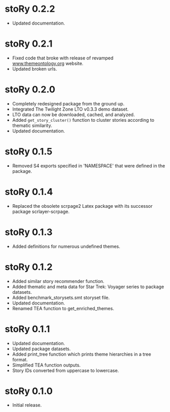 # stoRy 0.2.2

- Updated documentation.

# stoRy 0.2.1

- Fixed code that broke with release of revamped www.themeontology.org website.
- Updated broken urls.

# stoRy 0.2.0

- Completely redesigned package from the ground up.
- Integrated The Twilight Zone LTO v0.3.3 demo dataset.
- LTO data can now be downloaded, cached, and analyzed.
- Added `get_story_cluster()` function to cluster stories according to thematic similarity.
- Updated documentation.

# stoRy 0.1.5

- Removed S4 exports specified in 'NAMESPACE' that were defined in the package.

# stoRy 0.1.4

- Replaced the obsolete scrpage2 Latex package with its successor package scrlayer-scrpage.

# stoRy 0.1.3

- Added definitions for numerous undefined themes.

# stoRy 0.1.2

- Added similar story recommender function.
- Added thematic and meta data for Star Trek: Voyager series to package datasets.
- Added benchmark_storysets.smt storyset file.
- Updated documentation.
- Renamed TEA function to get_enriched_themes.

# stoRy 0.1.1

- Updated documentation.
- Updated package datasets.
- Added print_tree function which prints theme hierarchies in a tree format.
- Simplified TEA function outputs.
- Story IDs converted from uppercase to lowercase.

# stoRy 0.1.0

- Initial release.